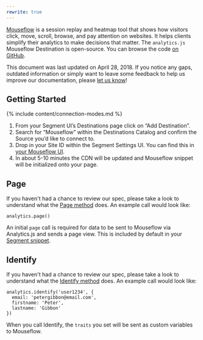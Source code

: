 ```yaml
---
rewrite: true
---
```


[Mouseflow](https://mouseflow.com/) is a session replay and heatmap tool that shows how visitors click, move, scroll, browse, and pay attention on websites. It helps clients simplify their analytics to make decisions that matter. The `analytics.js` Mouseflow Destination is open-source. You can browse the code [on GitHub](hhttps://github.com/segment-integrations/analytics.js-integration-mouseflow).

This document was last updated on April 28, 2018. If you notice any gaps, outdated information or simply want to leave some feedback to help us improve our documentation, please [let us know](https://segment.com/help/contact)!

## Getting Started

{% include content/connection-modes.md %}

1. From your Segment UI’s Destinations page click on “Add Destination”.
2. Search for “Mouseflow” within the Destinations Catalog and confirm the Source you’d like to connect to.
3. Drop in your Site ID within the Segment Settings UI. You can find this in [your Mouseflow UI](http://help.mouseflow.com/knowledge_base/topics/how-do-i-find-my-mouseflow-site-id).
4. In about 5-10 minutes the CDN will be updated and Mouseflow snippet will be initialized onto your page.

## Page

If you haven't had a chance to review our spec, please take a look to understand what the [Page method](https://segment.com/docs/spec/page/) does. An example call would look like:
```
analytics.page()
```
An initial `page` call is required for data to be sent to Mouseflow via Analytics.js and sends a page view. This is included by default in your [Segment snippet](/docs/sources/website/analytics.js/quickstart/#step-1-copy-the-snippet).

## Identify

If you haven't had a chance to review our spec, please take a look to understand what the [Identify method](https://segment.com/docs/spec/identify/) does. An example call would look like:
```
analytics.identify('user1234', {
  email: 'petergibbon@email.com',
  firstname: 'Peter',
  lastname: 'Gibbon'
})
```
When you call Identify, the `traits` you set will be sent as custom variables to Mouseflow.
